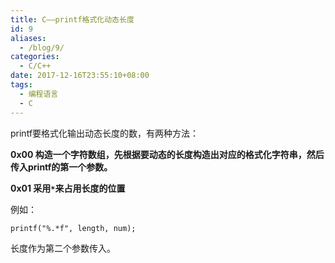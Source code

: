 ```yaml
---
title: C——printf格式化动态长度
id: 9
aliases:
  - /blog/9/
categories:
  - C/C++
date: 2017-12-16T23:55:10+08:00
tags:
  - 编程语言
  - C
---
```


printf要格式化输出动态长度的数，有两种方法：

**0x00 构造一个字符数组，先根据要动态的长度构造出对应的格式化字符串，然后传入printf的第一个参数。**

**0x01 采用`*`来占用长度的位置**

例如：
```
printf("%.*f", length, num);
```
长度作为第二个参数传入。
